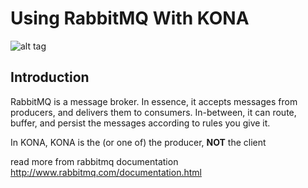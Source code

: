 # Using RabbitMQ With KONA

![alt tag](http://www.rabbitmq.com/img/rabbitmq_logo_strap.png)

## Introduction

RabbitMQ is a message broker. In essence, it accepts messages from producers, and delivers them to consumers. In-between, it can route, buffer, and persist the messages according to rules you give it.

In KONA, KONA is the (or one of) the producer, **NOT** the client

read more from rabbitmq documentation http://www.rabbitmq.com/documentation.html

